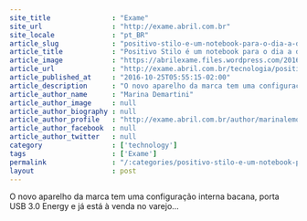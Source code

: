 ```yaml
---
site_title               : "Exame"
site_url                 : "http://exame.abril.com.br"
site_locale              : "pt_BR"
article_slug             : "positivo-stilo-e-um-notebook-para-o-dia-a-dia-com-preco-justo"
article_title            : "Positivo Stilo é um notebook para o dia a dia com preço justo"
article_image            : "https://abrilexame.files.wordpress.com/2016/10/positivo-stilo-3.jpg?quality=70&strip=all&w=680"
article_url              : "http://exame.abril.com.br/tecnologia/positivo-stilo-e-um-notebook-para-o-dia-a-dia-com-preco-justo/"
article_published_at     : "2016-10-25T05:55:15-02:00"
article_description      : "O novo aparelho da marca tem uma configuração interna bacana, porta USB 3.0 Energy e já está à venda no varejo..."
article_author_name      : "Marina Demartini"
article_author_image     : null
article_author_biography : null
article_author_profile   : "http://exame.abril.com.br/author/marinalemosdemartini/"
article_author_facebook  : null
article_author_twitter   : null
category                 : ['technology']
tags                     : ['Exame']
permalink                : "/:categories/positivo-stilo-e-um-notebook-para-o-dia-a-dia-com-preco-justo/"
layout                   : post
---
```


O novo aparelho da marca tem uma configuração interna bacana, porta USB 3.0 Energy e já está à venda no varejo...
